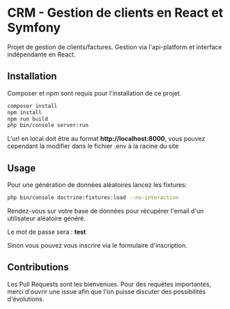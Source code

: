 # CRM - Gestion de clients en React et Symfony

Projet de gestion de clients/factures. Gestion via l'api-platform et interface indépendante en React.

## Installation

Composer et npm sont requis pour l'installation de ce projet.

```bash
composer install
npm install
npm run build
php bin/console server:run
```

L'url en local doit être au format **http://localhost:8000**, vous pouvez cependant la modifier dans le fichier .env à la racine du site

## Usage

Pour une génération de données aléatoires lancez les fixtures:

```bash
php bin/console doctrine:fixtures:load --no-interaction
```

Rendez-vous sur votre base de données pour récupérer l'email d'un utilisateur aléatoire généré.

Le mot de passe sera : **test**

Sinon vous pouvez vous inscrire via le formulaire d'inscription.

## Contributions

Les Pull Requests sont les bienvenues. Pour des requêtes importantes, merci d'ouvrir une issue afin que l'on puisse discuter des possibilités d'évolutions.
